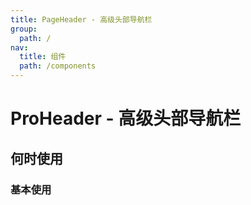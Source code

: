 ```yaml
---
title: PageHeader - 高级头部导航栏
group:
  path: /
nav:
  title: 组件
  path: /components
---
```


# ProHeader - 高级头部导航栏

## 何时使用

### 基本使用

<code src="./demos/basic.tsx" iframe="500px" title="基本使用" desc="基本使用" />
